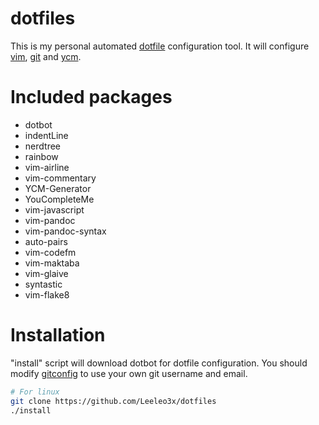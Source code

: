 # dotfiles

This is my personal automated [dotfile](https://www.anishathalye.com/2014/08/03/managing-your-dotfiles/) configuration tool.
It will configure [vim](https://www.vim.org/), [git](https://git-scm.com/) and [ycm](http://valloric.github.io/YouCompleteMe/).

# Included packages
- dotbot
- indentLine
- nerdtree
- rainbow
- vim-airline
- vim-commentary
- YCM-Generator
- YouCompleteMe
- vim-javascript
- vim-pandoc
- vim-pandoc-syntax
- auto-pairs
- vim-codefm
- vim-maktaba
- vim-glaive
- syntastic
- vim-flake8

# Installation

"install" script will download dotbot for dotfile configuration.
You should modify [gitconfig](./gitconfig) to use your own git username and email.

```bash
# For linux
git clone https://github.com/Leeleo3x/dotfiles
./install
```
